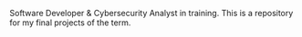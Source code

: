 Software Developer & Cybersecurity Analyst in training. This is a repository for my final projects of the term.
